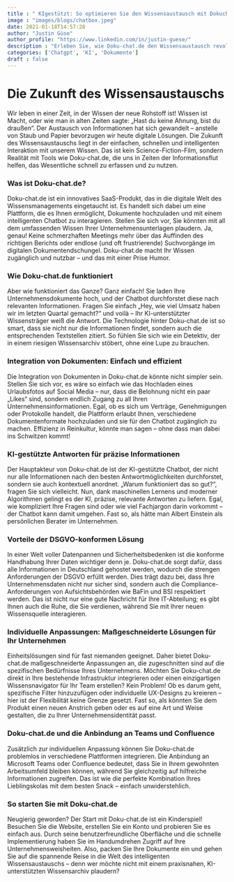 ```yaml
---
title : " KIgestützt: So optimieren Sie den Wissensaustausch mit Dokuchat.de"
image : "images/blogs/chatbox.jpeg"
date: 2021-01-18T14:57:28
author: "Justin Güse"
author_profile: "https://www.linkedin.com/in/justin-guese/"
description : "Erleben Sie, wie Doku-chat.de den Wissensaustausch revolutioniert! Nutzen Sie KI, um präzise Antworten aus Ihren Dokumenten zu erhalten. DSGVO-konform und anpassbar!"
categories: ['Chatgpt', 'KI', 'Dokumente']
draft : false
---
```


# Die Zukunft des Wissensaustauschs

Wir leben in einer Zeit, in der Wissen der neue Rohstoff ist! Wissen ist Macht, oder wie man in alten Zeiten sagte: „Hast du keine Ahnung, bist du draußen“. Der Austausch von Informationen hat sich gewandelt – anstelle von Staub und Papier bevorzugen wir heute digitale Lösungen. Die Zukunft des Wissensaustauschs liegt in der einfachen, schnellen und intelligenten Interaktion mit unserem Wissen. Das ist kein Science-Fiction-Film, sondern Realität mit Tools wie Doku-chat.de, die uns in Zeiten der Informationsflut helfen, das Wesentliche schnell zu erfassen und zu nutzen.

### Was ist Doku-chat.de?

Doku-chat.de ist ein innovatives SaaS-Produkt, das in die digitale Welt des Wissensmanagements eingetaucht ist. Es handelt sich dabei um eine Plattform, die es Ihnen ermöglicht, Dokumente hochzuladen und mit einem intelligenten Chatbot zu interagieren. Stellen Sie sich vor, Sie könnten mit all dem umfassenden Wissen Ihrer Unternehmensunterlagen plaudern. Ja, genau! Keine schmerzhaften Meetings mehr über das Auffinden des richtigen Berichts oder endlose (und oft frustrierende) Suchvorgänge im digitalen Dokumentendschungel. Doku-chat.de macht Ihr Wissen zugänglich und nutzbar – und das mit einer Prise Humor.

### Wie Doku-chat.de funktioniert

Aber wie funktioniert das Ganze? Ganz einfach! Sie laden Ihre Unternehmensdokumente hoch, und der Chatbot durchforstet diese nach relevanten Informationen. Fragen Sie einfach „Hey, wie viel Umsatz haben wir im letzten Quartal gemacht?“ und voilà – Ihr KI-unterstützter Wissensträger weiß die Antwort. Die Technologie hinter Doku-chat.de ist so smart, dass sie nicht nur die Informationen findet, sondern auch die entsprechenden Textstellen zitiert. So fühlen Sie sich wie ein Detektiv, der in einem riesigen Wissensarchiv stöbert, ohne eine Lupe zu brauchen.

### Integration von Dokumenten: Einfach und effizient

Die Integration von Dokumenten in Doku-chat.de könnte nicht simpler sein. Stellen Sie sich vor, es wäre so einfach wie das Hochladen eines Urlaubsfotos auf Social Media – nur, dass die Belohnung nicht ein paar „Likes“ sind, sondern endlich Zugang zu all Ihren Unternehmensinformationen. Egal, ob es sich um Verträge, Genehmigungen oder Protokolle handelt, die Plattform erlaubt Ihnen, verschiedene Dokumentenformate hochzuladen und sie für den Chatbot zugänglich zu machen. Effizienz in Reinkultur, könnte man sagen – ohne dass man dabei ins Schwitzen kommt!

### KI-gestützte Antworten für präzise Informationen

Der Hauptakteur von Doku-chat.de ist der KI-gestützte Chatbot, der nicht nur alle Informationen nach den besten Antwortmöglichkeiten durchforstet, sondern sie auch kontextuell anordnet. „Warum funktioniert das so gut?“, fragen Sie sich vielleicht. Nun, dank maschinellen Lernens und moderner Algorithmen gelingt es der KI, präzise, relevante Antworten zu liefern. Egal, wie kompliziert Ihre Fragen sind oder wie viel Fachjargon darin vorkommt – der Chatbot kann damit umgehen. Fast so, als hätte man Albert Einstein als persönlichen Berater im Unternehmen.

### Vorteile der DSGVO-konformen Lösung

In einer Welt voller Datenpannen und Sicherheitsbedenken ist die konforme Handhabung Ihrer Daten wichtiger denn je. Doku-chat.de sorgt dafür, dass alle Informationen in Deutschland gehostet werden, wodurch die strengen Anforderungen der DSGVO erfüllt werden. Dies trägt dazu bei, dass Ihre Unternehmensdaten nicht nur sicher sind, sondern auch die Compliance-Anforderungen von Aufsichtsbehörden wie BaFin und BSI respektiert werden. Das ist nicht nur eine gute Nachricht für Ihre IT-Abteilung; es gibt Ihnen auch die Ruhe, die Sie verdienen, während Sie mit Ihrer neuen Wissensquelle interagieren.

### Individuelle Anpassungen: Maßgeschneiderte Lösungen für Ihr Unternehmen

Einheitslösungen sind für fast niemanden geeignet. Daher bietet Doku-chat.de maßgeschneiderte Anpassungen an, die zugeschnitten sind auf die spezifischen Bedürfnisse Ihres Unternehmens. Möchten Sie Doku-chat.de direkt in Ihre bestehende Infrastruktur integrieren oder einen einzigartigen Wissensnavigator für Ihr Team erstellen? Kein Problem! Ob es darum geht, spezifische Filter hinzuzufügen oder individuelle UX-Designs zu kreieren – hier ist der Flexibilität keine Grenze gesetzt. Fast so, als könnten Sie dem Produkt einen neuen Anstrich geben oder es auf eine Art und Weise gestalten, die zu Ihrer Unternehmensidentität passt.

### Doku-chat.de und die Anbindung an Teams und Confluence

Zusätzlich zur individuellen Anpassung können Sie Doku-chat.de problemlos in verschiedene Plattformen integrieren. Die Anbindung an Microsoft Teams oder Confluence bedeutet, dass Sie in Ihrem gewohnten Arbeitsumfeld bleiben können, während Sie gleichzeitig auf hilfreiche Informationen zugreifen. Das ist wie die perfekte Kombination Ihres Lieblingskolas mit dem besten Snack – einfach unwiderstehlich.

### So starten Sie mit Doku-chat.de

Neugierig geworden? Der Start mit Doku-chat.de ist ein Kinderspiel! Besuchen Sie die Website, erstellen Sie ein Konto und probieren Sie es einfach aus. Durch seine benutzerfreundliche Oberfläche und die schnelle Implementierung haben Sie im Handumdrehen Zugriff auf Ihre Unternehmensweisheiten. Also, packen Sie Ihre Dokumente ein und gehen Sie auf die spannende Reise in die Welt des intelligenten Wissensaustauschs – denn wer möchte nicht mit einem praxisnahen, KI-unterstützten Wissensarchiv plaudern?